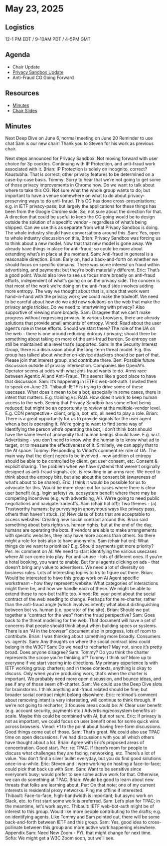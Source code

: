 # May 23, 2025

## Logistics

12-1 PM EDT / 9-10AM PDT / 4-5PM GMT

## Agenda

* Chair Update
* [Privacy Sandbox Update](https://privacysandbox.com/news/privacy-sandbox-next-steps/)
* Anti-Fraud CG Going Forward


## Resources

* [Minutes](https://docs.google.com/document/d/1BXOASTjdMd7P8vjKSJ1lQt1ct5XK_Rrp7jqDIPESODI/edit?tab=t.0#heading=h.449emh79bbfu)
* [Chair Slides](https://docs.google.com/presentation/d/13ePYTPZhUuTvGguLw1lRIxVwgSo3p-sXzq83VI2qn1Y/edit?usp=sharing)

## Minutes
Next Deep Dive on June 6, normal meeting on June 20
Reminder to use chat
Sam is our new chair! Thank you to Steven for his work as previous chair.

Next steps announced for Privacy Sandbox. Not moving forward with user choice for 3p cookies. Continuing with IP Protection, and anti-fraud work associated with it.
Brian: IP Protection is solely on incognito, correct?
Kaustubha: That is correct; other privacy features to be determined on a case-by-case basis.
Tommy: Sorry to hear that we’re not going to get some of those privacy improvements in Chrome now. Do we want to talk about where to take this CG. Not sure what the whole group wants to do; but important to have a venue somewhere on what to do about privacy-preserving ways to do anti-fraud. This CG has done cross-presentations; e.g. in IETF privacy-pass; but largely the applications for these things has been from the Google Chrome side. So, not sure about the direction for that. A direction that could be useful to keep the CG going would be to design outside the solution of a specific vendor - regardless of what’s being shipped. Can we use this as separate from what Privacy Sandbox is doing. The whole industry should have conversations around this.
Sam: Yes, open to whole industry discussion on this,
Brian: Privacy Sandbox was forcing us to think about a new model. Now that that new model is gone away. We already have things in place for anti-fraud; so could be more about extending what’s in place at the moment.
Sam: Anti-fraud in general is a reasonable direction.
Brian: Early on, had a back-and-forth on whether we should focus on specific domains. There was some interest on fraud within advertising, and payments; but they’re both materially different.
Eric: That’s a good point. Would also love to see us focus more broadly on anti-fraud efforts, independent of what’s going on on the privacy side. The concern is that most of the work we’re doing on the anti-fraud side involves adding more entropy. The way we thought about that is, since that work went hand-in-hand with the privacy work; we could make the tradeoff. We need to be careful about how do we add new solutions on the web that make the privacy angle trickier. Do we need to intertwining with privacy? Also supportive of viewing more broadly.
Sam: Disagree that we can’t make progress without regressing privacy. In various browsers, there are already solutions that provide small amounts of entropy.
Vinod: Read about the user agent’s role in these efforts. Should we start there? The role of the UA on the web - there is one around reducing entropy / privacy; should there be something about taking on more of the anti-fraud burden. So entropy can still be maintained at a level that’s supported.
Sam: In the Security Interest Group, there is a discussion about the long-term threat model. E.g. this group has talked about whether on-device attackers should be part of that. Please join that interest group, and contribute there.
Ben: Possible future discussion outside of privacy intersection. Companies like OpenAI’s Operator seems at odds with what anti-fraud wants to do. Arms race between Agentic AI and Anti-Fraud. This seems like a good place to have that discussion.
Sam: It’s happening in IETF’s web-bot-auth. I invited them to speak on June 20.
Thibault: IETF is trying to drive some of these usecases. What does it mean to be a bot; especially in some cases, there is intent that matters. E.g. training vs. RAG. How does it work to keep human access to the web. Seeing that Privacy Sandbox has some effort being reduced; but might be an opportunity to review at the multiple-vendor level. E.g. CDN perspective - client, origin, bot, etc; all need to play a role.
Brian: There is a great opportunity for us to provide signals for the user agent when a bot is operating it. We’re going to want to find some way of identifying the person who’s operating the bot, I don’t think bots should have the same level of anonymity that human beings should have. E.g. w.r.t. Advertising - you don’t need to know who the human is to know what ad to target, or to measure the effectiveness of it. Similarly, we can apply that to the AI space.
Tommy: Responding to Vinod’s comment re: role of UA. The main way that the client needs to be involved - new addition of entropy should be able to be controlled by client, get user consent, etc. Consent & explicit sharing. The problem when we have systems that weren't originally designed as anti-fraud signals, etc. is resulting in an arms race. We need to think about the entropy bits, but also about the consent bit (awareness of what’s about to be shared).
Eric: I think it would be possible for us to advocate for this. Would be more clear-cut for cases where there is clear user benefit (e.g. login safety) vs. ecosystem benefit where there may be competing incentives (e.g. with advertising, AI). We’re going to need public negotiations and navigate tradeoffs.
Sam (chair hat off): Two themes - (a) Trustworthy humans; by purveying in anonymous ways like privacy pass, others than haven't stuck. (b) New class of bots that are acceptable to access websites. Creating new social contract around this.
Brian said something about bots rights vs. human rights; but at the end of the day, humans are operating the bots. If vendors are able to make arrangements with specific websites, they may have more access than others. So there might a role for bots also to have anonymity.
Sam (chair hat on): What things do we want to prioritize? E.g. Should payments get more priority?
Per: re: comment on AI. We need to start identifying the various usecases where AI can come into play. For anti-abuse - lots of different ones. If you’re a hotel booking, you want to enable. But for ai agents clicking on ads - that doesn’t bring any value to advertisers. We need a lot of diversity on business rules. Lots of interesting topics to try to figure out there.
Brian: Would be interested to have this group work on Ai Agent specific workstream - how they represent website. What categories of interactions might there be, and how we handle each of these. We might be able to extend these to non-bot traffic too.
Vinod: Re: your point about the social contract of the web needing to change. Perhaps for the re-charter, rather than the anti-fraud angle (which involves intent); what about distinguishing between bot vs. human (i.e. operator of the site).
Brian: Should we put together a “contract for the web” from the fraud perspective?
Sam: Goes back to the threat modeling for the web. That document will have a set of concerns that people should think about when building specs or systems. There is an “AI in the browser” document also in progress, lots of room to contribute.
Brian: I was thinking about something more broadly. Consumers vs. agents.
Sam: Any thoughts on where the social contract idea could belong in the W3C?
Sam: Do we need to recharter? May not, since it’s pretty broad. Does anyone disagree?
Sam: Tommy? Do you think the charter represents the scope you’re thinking of?
Tommy: I think so? More up to everyone if we start veering into directions. My primary experience is with IETF working group charters; and in those contexts, anything is okay to discuss. Only when you’re producing work, that’s when the charter is important. We probably need more open discussion, and bounce ideas, and see if any of those seem off-charter.
Sam: We could use the Deep Dive slots for brainstorms. I think anything anti-fraud related should be fine; but broader social contract might belong elsewhere.
Eric: re:Vinod’s comment about removing intent is very interesting, will continue to think through. If we’re not going to recharter; 3 focuses areas could be:
AI
Clear user benefit (e.g. account security, payments etc.)
Advertising/ecosystem benefits at-scale. Maybe this could be combined with AI; but not sure.
Eric: If privacy is not as important, we could focus on user benefit ones for some quick wins across browsers.
Vinod: +1 to the point about having free-form discussions. Good things come out of those.
Sam: That’s great. We could also use TPAC time on open discussions. I’ve had discussions with you all which others have thought about a lot.
Brian: Agree with Eric’s proposed areas of concentration. Good start.
Per: re: TPAC. If there’s room for people to discuss what challenges they are facing, networking, etc. There’s a lot of value. You don’t find a silver bullet everyday, but you do find good solutions once-in-a-while.
Eric: Steven and I were working on hosting a face-to-face; could pick that back up with Sam.
Sam: Want to be sensitive since everyone’s busy; would prefer to see some active work for that. Otherwise, we can do something at TPAC.
Brian: Would be good to learn about new threats that folks are learning about.
Per: On that note; one of my current interests is residential proxy networks. Ping me offline if interested.
Thibault: Face-to-face, high-bandwidth is important; but async work on Slack, etc. to first start some work is preferred.
Sam: Let’s plan for TPAC; in the meantime, let’s work async.
Thibault: IETF web-bot-auth might be of interest to this group. Would like more people contributing to the drafts; e.g. on identifying agents. Like Tommy and Sam pointed out, there will be some back-and-forth between IETF and this group.
Sam: Yes, good idea to cross-pollinate between this group and more active work happening elsewhere.
Appendix
Sam: Need New Zoom - FYI, that might change for next time.
Sofia: We might get a W3C Zoom soon, but we’ll see.

